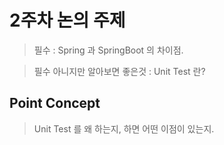 # 2주차 논의 주제
>필수 : Spring 과 SpringBoot 의 차이점.

>필수 아니지만 알아보면 좋은것 : Unit Test 란?

## Point Concept
> Unit Test 를 왜 하는지, 하면 어떤 이점이 있는지.


